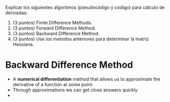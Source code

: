 Explicar los siguientes algoritmos (pseudocódigo y código) para cálculo de
derivadas:
1. (3 puntos) Finite Difference Methods.
2. (3 puntos) Forward Difference Method.
3. (3 puntos) Backward Difference Method.
4. (3 puntos) Use los metodos anteriores para determinar la matriz Hessiana.
# Backward Difference Method

- A **numerical differentiation** method that allows us to approximate the derivative of a function at some point.
- Through approximations we can get close answers quickly
- 

